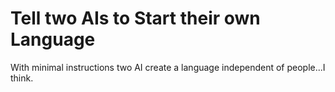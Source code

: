 # Tell two AIs to Start their own Language
 With minimal instructions two AI create a language independent of people...I think. 
